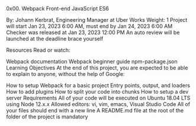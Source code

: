 0x00. Webpack
Front-end JavaScript ES6

By: Johann Kerbrat, Engineering Manager at Uber Works
Weight: 1
Project will start Jan 23, 2023 6:00 AM, must end by Jan 24, 2023 6:00 AM
Checker was released at Jan 23, 2023 12:00 PM
An auto review will be launched at the deadline
brace yourself

Resources
Read or watch:

Webpack documentation
Webpack beginner guide
npm-package.json
Learning Objectives
At the end of this project, you are expected to be able to explain to anyone, without the help of Google:

How to setup Webpack for a basic project
Entry points, output, and loaders
How to add plugins
How to split your code into chunks
How to setup a dev server
Requirements
All of your code will be executed on Ubuntu 18.04 LTS using Node 12.x.x
Allowed editors: vi, vim, emacs, Visual Studio Code
All of your files should end with a new line
A README.md file at the root of the folder of the project is mandatory
